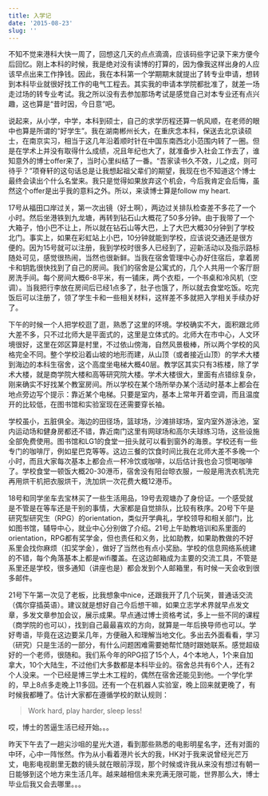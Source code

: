 ```yaml
---
title: 入学记
date: '2015-08-23'
slug: ''
---
```


不知不觉来港科大快一周了，回想这几天的点点滴滴，应该码些字记录下来方便今后回忆。刚上本科的时候，我是绝对没有读博的打算的，因为像我这样出身的人应该早点出来工作挣钱。因此，我在本科第一个学期期末就提出了转专业申请，想转到本科毕业就很好找工作的电气工程去。其实我的申请本学院都批准了，就差一场走过场的转专业考试。我之所以没有去参加那场考试是感觉自己对本专业还有点兴趣，这也算是“昔时因，今日意”吧。

说起来，从小学，中学，本科到硕士，自己的求学历程还算一帆风顺，在老师的眼中也算是所谓的“好学生”。我在湖南郴州长大，在重庆念本科，保送去北京读硕士，在南京实习，相当于这几年沿着顺时针在中国东南西北小范围内转了一圈。但是在学术上并没有取得什么成绩，况且年纪也大了，就准备步入社会工作去了，谁知意外的博士offer来了，当时心里纠结了一番。“吾家读书久不效，儿之成，则可待乎？”项脊轩的这句话总是让我想起祖父辈们的期望，我现在也不知道这个博士最终会读出个什么名堂来。我只是觉得如果放弃这个机会，今后我肯定会后悔，虽然这个offer是出乎我的意料之外。所以，来读博士算是follow my heart.

17号从福田口岸过关，第一次出镜（好土啊），两边过关排队检查差不多花了一个小时。然后坐港铁到九龙塘，再转到钻石山大概花了50多分钟。由于我带了一个大箱子，怕小巴不让上，所以就在钻石山等大巴，上了大巴大概30分钟到了学校北门。事实上，如果在彩虹站上小巴，10分钟就能到学校，应该说交通还是很方便的。因为15号就可以注册，我到学校时很多人已经到了，迎新活动以及指示路标随处可见，感觉很热闹，当然也很新鲜。当我在宿舍管理中心办好住宿后，拿着房卡和钥匙很快找到了自己的房间。我们的宿舍是公寓式的，几个人共用一个客厅厨房洗手间。每个房间大概6-8平米，有一铺床，两个衣柜，一个书桌和冷风机（空调）。当我把行李放在房间后已经1点多了，肚子也饿了，所以就去食堂吃饭。吃完饭后可以注册了，领了学生卡和一些相关材料，这样差不多就把入学相关手续办好了。

下午的时候一个人把学校逛了逛，熟悉了这里的环境。学校确实不大，面积跟北师大差不多，只不过北师大是平面式的，这里是立体式的。北师大在市中心，人文环境很好，这里在郊区算是村里，不过依山傍海，自然风景极棒，所以两个学校的风格完全不同。整个学校沿着山坡的地形而建，从山顶（或者接近山顶）的学术大楼到海边的本科生宿舍，这个高度坐电梯大概40层。教学区其实只有3栋楼，除了学术大楼，就是商学院大楼和高等研究院大楼。学术大楼很大，里面有点错综复杂，刚来确实不好找某个教室房间。所以学校在某个场所举办某个活动时基本上都会在地点旁边写个提示：靠近某个电梯。只要是室内，基本上常年开着空调，而且温度开的比较低，在图书馆和实验室现在还需要穿长袖。

学校虽小，五脏俱全。海边的田径场，篮球场，沙滩排球场，室内室外游泳池，室内运动场和健身房都还不错，靠近南门这里有网球场和高尔夫球练习场，这些设施全部免费使用。图书馆和LG1的食堂一扭头就可以看到窗外的海景。学校还有一些专门的咖啡厅，例如星巴克等等。这边三餐的饮食时间比我在北师大差不多晚一个小时，而且大家每次基本上都会点一杯冷饮或咖啡，以后估计我也会习惯喝咖啡了。学校食堂一顿饭大概20-30港币，宿舍没有阳台晾衣服，一般是用洗衣机洗完再用烘干机把衣服烘干，洗加烘一次花费大概12港币。

18号和同学坐车去宝林买了一些生活用品，19号去观塘办了身份证。一个感受就是不管是在等车还是干别的事情，大家都是自觉排队，比较有秩序。20号下午是研究型研究生（RPG）的orientation，类似开学典礼，学校领导和相关部门，比如图书馆，辅导中心，就业中心分别做了介绍。21号上午助教培训和系里面的orientation，RPG都有奖学金，但也责任和义务，比如助教，如果助教做的不好系里会找你麻烦（扣奖学金），做好了当然也有点小奖励。学校的信息网络系统建的不错，每个角落基本上都是wifi覆盖。在这边邮箱成为主要的交流工具，不管是系里还是学校，很多通知（讲座也是）都会发到个人邮箱里，有时候一天会收到很多邮件。

21号下午第一次见了老板，比我想象中nice，还跟我开了几个玩笑，普通话交流（偶尔穿插英语）。建议就是想好自己今后想干嘛，如果立志学术界就早点发文章，多发文章参加会议，展示成果。早点通过博士资格考试，多上一些不同的课程（商学院的也可以），找到自己最最喜欢的方向，就算是一年后换导师也可以。学好粤语，毕竟在这边要呆几年，方便融入和理解当地文化。多出去外面看看，学习（研究）只是生活的一部分，有什么问题困难需要她帮忙随时跟她联系。感觉超级好的一个老师，很随和。我们系今年的RPG招了15个人，4个本地人，1个来自加拿大，10个大陆生，不过他们大多数都是本科毕业的。宿舍总共有6个人，还有2个人没来。一个已经是博三学土木工程的，偶然在宿舍还能见到他。一个学化学的，早上8点多走晚上11多回。还有一个在机器人实验室，晚上回来就更晚了，有时候我都睡了。估计大家都在遵循学校的默认规则：

> Work hard, play harder, sleep less! 

哎，博士的苦逼生活已经开始。。。

昨天下午去了一趟尖沙咀的星光大道，看到那些熟悉的电影明星名字，还有对面的中环，心中一阵怅然。作为从小看着港片长大的我，HK对于我来说曾经光芒万丈，电影电视剧里无数的镜头就在眼前浮现，那个时候或许我从来没有想过有朝一日能够到这个地方来生活几年。越来越相信未来充满无限可能，世界那么大，博士毕业后我又会去哪里。。。